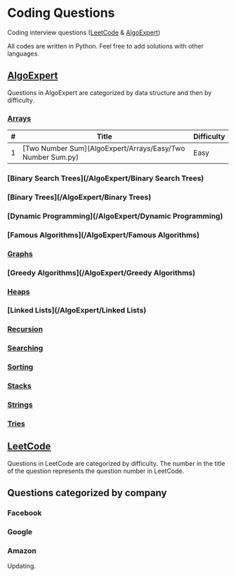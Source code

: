 # Coding Questions
Coding interview questions ([LeetCode](#leetcode) &amp; [AlgoExpert](#algoexpert))

All codes are written in Python.
Feel free to add solutions with other languages.

## [AlgoExpert](/AlgoExpert)
Questions in AlgoExpert are categorized by data structure and then by difficulty.

### [Arrays](/AlgoExpert/Arrays)
| # | Title | Difficulty |
|---| ----- | ---------- |
| 1 | [Two Number Sum](AlgoExpert/Arrays/Easy/Two Number Sum.py) | Easy | 

### [Binary Search Trees](/AlgoExpert/Binary Search Trees)
### [Binary Trees](/AlgoExpert/Binary Trees)
### [Dynamic Programming](/AlgoExpert/Dynamic Programming)
### [Famous Algorithms](/AlgoExpert/Famous Algorithms)
### [Graphs](/AlgoExpert/Graphs)
### [Greedy Algorithms](/AlgoExpert/Greedy Algorithms)
### [Heaps](/AlgoExpert/Heaps)
### [Linked Lists](/AlgoExpert/Linked Lists)
### [Recursion](/AlgoExpert/Recursion)
### [Searching](/AlgoExpert/Searching)
### [Sorting](/AlgoExpert/Sorting)
### [Stacks](/AlgoExpert/Stacks)
### [Strings](/AlgoExpert/Strings)
### [Tries](/AlgoExpert/Tries)

## [LeetCode](/LeetCode)
Questions in LeetCode are categorized by difficulty. 
The number in the title of the question represents the question number in LeetCode.

## Questions categorized by company
### Facebook
### Google
### Amazon

Updating.
